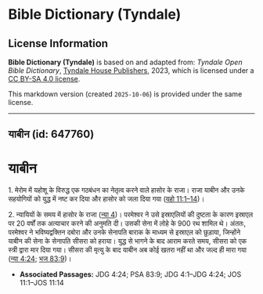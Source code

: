 # Bible Dictionary (Tyndale)

## License Information

**Bible Dictionary (Tyndale)** is based on and adapted from: _Tyndale Open Bible Dictionary_, [Tyndale House Publishers](https://tyndaleopenresources.com/), 2023, which is licensed under a [CC BY-SA 4.0 license](https://creativecommons.org/licenses/by-sa/4.0/legalcode.en).

This markdown version (created `2025-10-06`) is provided under the same license.



--------------------------------

## याबीन (id: 647760)

याबीन
=====

1\. मेरोम में यहोशू के विरुद्ध एक गठबंधन का नेतृत्व करने वाले हासोर के राजा। राजा याबीन और उनके सहयोगियों को युद्ध में नष्ट कर दिया और हासोर को जला दिया गया ([यहो 11:1–14](https://ref.ly/Josh11:1-Josh11:14))।

2\. न्यायियों के समय में हासोर के राजा ([न्या 4](https://ref.ly/Judg4:1-Judg4:24))। परमेश्वर ने उसे इस्राएलियों की दुष्टता के कारण इस्राएल पर 20 वर्षों तक अत्याचार करने की अनुमति दी। उसकी सेना में लोहे के 900 रथ शामिल थे। अंततः, परमेश्वर ने भविष्यद्वक्तिन दबोरा और उनके सेनापति बाराक के माध्यम से इस्राएल को छुड़ाया, जिन्होंने याबीन की सेना के सेनापति सीसरा को हराया। युद्ध से भागने के बाद आराम करते समय, सीसरा को एक स्त्री द्वारा मार दिया गया। सीसरा की मृत्यु के बाद याबीन अब कोई खतरा नहीं था और जल्द ही मारा गया ([न्या 4:24](https://ref.ly/Judg4:24); [भज 83:9](https://ref.ly/Ps83:9))।

* **Associated Passages:** JDG 4:24; PSA 83:9; JDG 4:1–JDG 4:24; JOS 11:1–JOS 11:14

